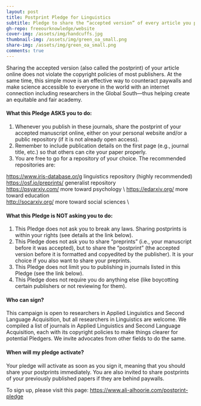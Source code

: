 ```yaml
---
layout: post
title: Postprint Pledge for Linguistics
subtitle: Pledge to share the “accepted version” of every article you publish
gh-repo: freeourknowledge/website
cover-img: /assets/img/handcuffs.jpg
thumbnail-img: /assets/img/green_oa_small.png
share-img: /assets/img/green_oa_small.png
comments: true
---
```


Sharing the accepted version (also called the postprint) of your article online does not violate the copyright policies of most publishers. At the same time, this simple move is an effective way to counteract paywalls and make science accessible to everyone in the world with an internet connection including researchers in the Global South—thus helping create an equitable and fair academy. 

#### What this Pledge ASKS you to do:
1. Whenever you publish in these journals, share the postprint of your accepted manuscript online, either on your personal website and/or a public repository (if it is not already open access). 
2. Remember to include publication details on the first page (e.g., journal title, etc.) so that others can cite your paper properly.
3. You are free to go for a repository of your choice. The recommended repositories are:

<https://www.iris-database.or/g> linguistics repository (highly recommended) \
<https://osf.io/preprints/> generalist repository \
<https://psyarxiv.com/> more toward psychology \ 
<https://edarxiv.org/> more toward education \
<http://socarxiv.org/> more toward social sciences \

#### What this Pledge is NOT asking you to do:
1. This Pledge does not ask you to break any laws. Sharing postprints is within your rights (see details at the link below).
2. This Pledge does not ask you to share “preprints” (i.e., your manuscript before it was accepted), but to share the “postprint” (the accepted version before it is formatted and copyedited by the publisher). It is your choice if you also want to share your preprints.
3. This Pledge does not limit you to publishing in journals listed in this Pledge (see the link below).
4. This Pledge does not require you do anything else (like boycotting certain publishers or not reviewing for them).

#### Who can sign? 
This campaign is open to researchers in Applied Linguistics and Second Language Acquisition, but all researchers in Linguistics are welcome. We compiled a list of journals in Applied Linguistics and Second Language Acquisition, each with its copyright policies to make things clearer for potential Pledgers. We invite advocates from other fields to do the same.

#### When will my pledge activate? 
Your pledge will activate as soon as you sign it, meaning that you should share your postprints immediately. You are also invited to share postprints of your previously published papers if they are behind paywalls.

To sign up, please visit this page: 
https://www.ali-alhoorie.com/postprint-pledge

